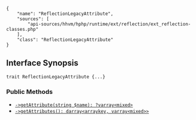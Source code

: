 ``` yamlmeta
{
    "name": "ReflectionLegacyAttribute",
    "sources": [
        "api-sources/hhvm/hphp/runtime/ext/reflection/ext_reflection-classes.php"
    ],
    "class": "ReflectionLegacyAttribute"
}
```




## Interface Synopsis




``` Hack
trait ReflectionLegacyAttribute {...}
```




### Public Methods




+ [` ->getAttribute(string $name): ?varray<mixed> `](</hack/reference/trait/ReflectionLegacyAttribute/getAttribute/>)
+ [` ->getAttributes(): darray<arraykey, varray<mixed>> `](</hack/reference/trait/ReflectionLegacyAttribute/getAttributes/>)
<!-- HHAPIDOC -->
